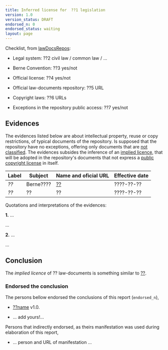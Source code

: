 ```yaml
---
title: Inferred license for  ??1 legislation
version: 1.0
version_status: DRAFT
endorsed_n: 0
endorsed_status: waiting
layout: page
---
```


Checklist, from [lawDocsRepos](https://github.com/ppKrauss/openCitation/blob/master/data/lawDocsRepos.csv):

 * Legal system: ??2 civil law / common law / ...

 * Berne Convention: ??3 yes/not

 * Official license: ??4 yes/not

 * Official law-documents repository: ??5 URL

* Copyright laws: ??6 URLs

* Exceptions in the repository public access: ??7 yes/not

## Evidences
The evidences listed below are about intellectual property, reuse or copy restrictions, of typical documents of the repository. Is supposed that the repository have no exceptions, offering only documents that are [not classified](https://en.wikipedia.org/wiki/Classified_information).  The evidences subsides the inference of  an [implied licence](https://en.wikipedia.org/wiki/Implied_license), that will be adopted  in the repository's documents that not express a [public copyright license](https://en.wikipedia.org/wiki/Public_copyright_license) in itself.

Label  | Subject | Name and oficial URL | Effective date
---    | ---     | ---                  | ---
*??* | Berne???? | [??](http://example) | ????-??-??
*??*  | ?? | ?? | ????-??-??

Quotations and interpretations of the evidences:

**1.** ...

...

**2.** ...

...

## Conclusion

The  *implied licence* of ?? law-documents is something similar to [??](https://canonicalLicense.org/example).

### Endorsed the conclusion
The persons bellow endorsed the conclusions of this report (`endorsed_n`),

* [??name](https://github.com/??name) v1.0.

* ... add yours!...

Persons that indirectly endorsed, as theirs manifestation was used during elaboration of this report,

* ... person and URL of manifestation ...

